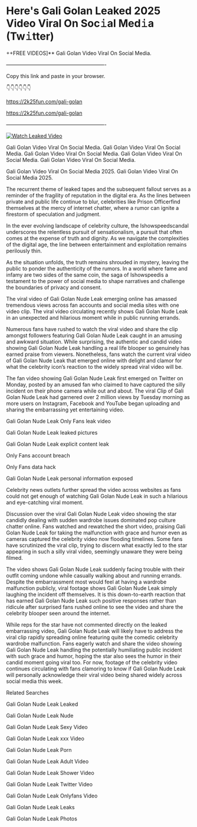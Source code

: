 # Here's Gali Golan Leaked 2025 Video Viral On Soc𝚒al Med𝚒a (Tw𝚒tter)

++FREE VIDEOS]** Gali Golan Video Viral On Social Media.

———————————————————-

Copy this link and paste in your browser.

👇👇👇👇👇👇

https://2k25fun.com/gali-golan

https://2k25fun.com/gali-golan

———————————————————-

[![Watch Leaked Video](https://miro.medium.com/v2/resize:fit:828/format:webp/1*cilzJN44JGOrTw9NJCrNHA.gif "Watch Leaked Video")](https://2k25fun.com/gali-golan)

Gali Golan Video Viral On Social Media. Gali Golan Video Viral On Social Media. Gali Golan Video Viral On Social Media. Gali Golan Video Viral On Social Media. Gali Golan Video Viral On Social Media.

Gali Golan Video Viral On Social Media 2025. Gali Golan Video Viral On Social Media 2025.

The recurrent theme of leaked tapes and the subsequent fallout serves as a reminder of the fragility of reputation in the digital era. As the lines between private and public life continue to blur, celebrities like Prison Officerfind themselves at the mercy of internet chatter, where a rumor can ignite a firestorm of speculation and judgment.

In the ever evolving landscape of celebrity culture, the Ishowspeedscandal underscores the relentless pursuit of sensationalism, a pursuit that often comes at the expense of truth and dignity. As we navigate the complexities of the digital age, the line between entertainment and exploitation remains perilously thin.

As the situation unfolds, the truth remains shrouded in mystery, leaving the public to ponder the authenticity of the rumors. In a world where fame and infamy are two sides of the same coin, the saga of Ishowspeedis a testament to the power of social media to shape narratives and challenge the boundaries of privacy and consent.

The viral video of Gali Golan Nude Leak emerging online has amassed tremendous views across fan accounts and social media sites with one video clip. The viral video circulating recently shows Gali Golan Nude Leak in an unexpected and hilarious moment while in public running errands.

Numerous fans have rushed to watch the viral video and share the clip amongst followers featuring Gali Golan Nude Leak caught in an amusing and awkward situation. While surprising, the authentic and candid video showing Gali Golan Nude Leak handling a real life blooper so genuinely has earned praise from viewers. Nonetheless, fans watch the current viral video of Gali Golan Nude Leak that emerged online with delight and clamor for what the celebrity icon’s reaction to the widely spread viral video will be.

The fan video showing Gali Golan Nude Leak first emerged on Twitter on Monday, posted by an amused fan who claimed to have captured the silly incident on their phone camera while out and about. The viral Clip of Gali Golan Nude Leak had garnered over 2 million views by Tuesday morning as more users on Instagram, Facebook and YouTube began uploading and sharing the embarrassing yet entertaining video.

Gali Golan Nude Leak Only Fans leak video

Gali Golan Nude Leak leaked pictures

Gali Golan Nude Leak explicit content leak

Only Fans account breach

Only Fans data hack

Gali Golan Nude Leak personal information exposed

Celebrity news outlets further spread the video across websites as fans could not get enough of watching Gali Golan Nude Leak in such a hilarious and eye-catching viral moment.

Discussion over the viral Gali Golan Nude Leak video showing the star candidly dealing with sudden wardrobe issues dominated pop culture chatter online. Fans watched and rewatched the short video, praising Gali Golan Nude Leak for taking the malfunction with grace and humor even as cameras captured the celebrity video now flooding timelines. Some fans have scrutinized the viral clip, trying to discern what exactly led to the star appearing in such a silly viral video, seemingly unaware they were being filmed.

The video shows Gali Golan Nude Leak suddenly facing trouble with their outfit coming undone while casually walking about and running errands. Despite the embarrassment most would feel at having a wardrobe malfunction publicly, viral footage shows Gali Golan Nude Leak simply laughing the incident off themselves. It is this down-to-earth reaction that has earned Gali Golan Nude Leak such positive responses rather than ridicule after surprised fans rushed online to see the video and share the celebrity blooper seen around the internet.

While reps for the star have not commented directly on the leaked embarrassing video, Gali Golan Nude Leak will likely have to address the viral clip rapidly spreading online featuring quite the comedic celebrity wardrobe malfunction. Fans eagerly watch and share the video showing Gali Golan Nude Leak handling the potentially humiliating public incident with such grace and humor, hoping the star also sees the humor in their candid moment going viral too. For now, footage of the celebrity video continues circulating with fans clamoring to know if Gali Golan Nude Leak will personally acknowledge their viral video being shared widely across social media this week.

Related Searches

Gali Golan Nude Leak Leaked

Gali Golan Nude Leak Nude

Gali Golan Nude Leak Sexy Video

Gali Golan Nude Leak xxx Video

Gali Golan Nude Leak Porn

Gali Golan Nude Leak Adult Video

Gali Golan Nude Leak Shower Video

Gali Golan Nude Leak Twitter Video

Gali Golan Nude Leak Onlyfans Video

Gali Golan Nude Leak Leaks

Gali Golan Nude Leak Photos